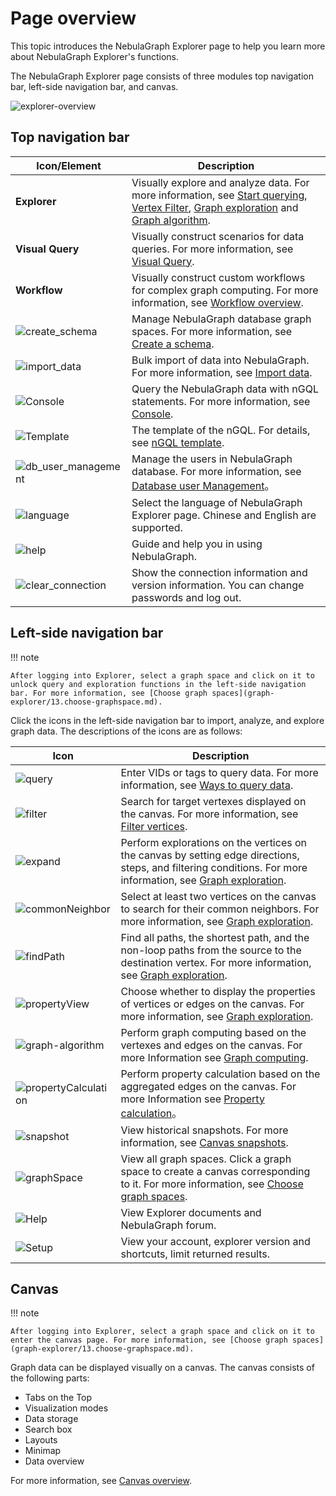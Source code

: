 # Page overview

This topic introduces the NebulaGraph Explorer page to help you learn more about NebulaGraph Explorer's functions.

The NebulaGraph Explorer page consists of three modules top navigation bar, left-side navigation bar, and canvas. 

![explorer-overview](https://docs-cdn.nebula-graph.com.cn/figures/ex-overview-221027-en.png)

## Top navigation bar

| Icon/Element                                                    | Description                                                 |
| ------------------------------------------------------------ | ---------------------------------------------------- |
| **Explorer**                                                 | Visually explore and analyze data. For more information, see [Start querying](graph-explorer/ex-ug-query-exploration.md), [Vertex Filter](graph-explorer/node-filtering.md), [Graph exploration](graph-explorer/ex-ug-graph-exploration.md) and [Graph algorithm](graph-explorer/graph-algorithm.md).     |
| **Visual Query**                                             | Visually construct scenarios for data queries. For more information, see [Visual Query](12.query-visually.md).          |
| **Workflow** |  Visually construct custom workflows for complex graph computing. For more information, see [Workflow overview](workflow/workflows.md). |
| ![create_schema](https://docs-cdn.nebula-graph.com.cn/figures/studio-nav-schema.png) | Manage NebulaGraph database graph spaces. For more information, see [Create a schema](db-management/10.create-schema.md).       |
| ![import_data](https://docs-cdn.nebula-graph.com.cn/figures/studio-btn-download.png) | Bulk import of data into NebulaGraph. For more information, see [Import data](db-management/11.import-data.md).          |
| ![Console](https://docs-cdn.nebula-graph.com.cn/figures/nav-console2.png) | Query the NebulaGraph data with nGQL statements. For more information, see [Console](db-management/explorer-console.md). |
| ![Template](https://docs-cdn.nebula-graph.com.cn/figures/icon-navbar-queryTemplate.png)| The template of the nGQL. For details, see [nGQL template](db-management/ngql-template.md).|
| ![db_user_management](https://docs-cdn.nebula-graph.com.cn/figures/db_user_management_221024.png) | Manage the users in NebulaGraph database. For more information, see [Database user Management](db-management/dbuser_management.md)。 |
| ![language](https://docs-cdn.nebula-graph.com.cn/figures/navbar-language.png) | Select the language of  NebulaGraph Explorer page. Chinese and English are supported.   |
| ![help](https://docs-cdn.nebula-graph.com.cn/figures/navbar-help.png) | Guide and help you in using NebulaGraph.          |
| ![clear_connection](https://docs-cdn.nebula-graph.com.cn/figures/session_221024.png) | Show the connection information and version information. You can change passwords and log out.  |

## Left-side navigation bar

!!! note

    After logging into Explorer, select a graph space and click on it to unlock query and exploration functions in the left-side navigation bar. For more information, see [Choose graph spaces](graph-explorer/13.choose-graphspace.md).

Click the icons in the left-side navigation bar to import, analyze, and explore graph data. The descriptions of the icons are as follows:

| Icon  | Description |
| ----- | ---- |
| ![query](https://docs-cdn.nebula-graph.com.cn/figures/nav-query2.png) | Enter VIDs or tags to query data. For more information, see [Ways to query data](graph-explorer/ex-ug-query-exploration.md).     |
| ![filter](https://docs-cdn.nebula-graph.com.cn/figures/nav-filter.png) | Search for target vertexes displayed on the canvas. For more information, see [Filter vertices](graph-explorer/node-filtering.md).     |
| ![expand](https://docs-cdn.nebula-graph.com.cn/figures/nav-expand.png) | Perform explorations on the vertices on the canvas by setting edge directions, steps, and filtering conditions. For more information, see [Graph exploration](graph-explorer/ex-ug-graph-exploration.md).   |
| ![commonNeighbor](https://docs-cdn.nebula-graph.com.cn/figures/nav-commonNeighbor.png) | Select at least two vertices on the canvas to search for their common neighbors. For more information, see [Graph exploration](graph-explorer/ex-ug-graph-exploration.md).    |
| ![findPath](https://docs-cdn.nebula-graph.com.cn/figures/nav-findPath.png) | Find all paths, the shortest path, and the non-loop paths from the source to the destination vertex. For more information, see [Graph exploration](graph-explorer/ex-ug-graph-exploration.md).    |
| ![propertyView](https://docs-cdn.nebula-graph.com.cn/figures/nav-propertyView.png) | Choose whether to display the properties of vertices or edges on the canvas. For more information, see [Graph exploration](graph-explorer/ex-ug-graph-exploration.md).    |
| ![graph-algorithm](https://docs-cdn.nebula-graph.com.cn/figures/rightclickmenu-graphCalculation.png)| Perform graph computing based on the vertexes and edges on the canvas. For more Information see [Graph computing](graph-explorer/ex-ug-graph-exploration.md). |
| ![propertyCalculation](https://docs-cdn.nebula-graph.com.cn/figures/icon-nav-propertyCalculation.png)| Perform property calculation based on the aggregated edges on the canvas. For more Information see [Property calculation](graph-explorer/property-calculation.md)。 |
| ![snapshot](https://docs-cdn.nebula-graph.com.cn/figures/snapshot-history.png) | View historical snapshots. For more information, see [Canvas snapshots](canvas-operations/canvas-snapshot.md).     |
| ![graphSpace](https://docs-cdn.nebula-graph.com.cn/figures/nav-graphSpace.png) | View all graph spaces. Click a graph space to create a canvas corresponding to it. For more information, see [Choose graph spaces](graph-explorer/13.choose-graphspace.md).    |
| ![Help](https://docs-cdn.nebula-graph.com.cn/figures/nav-help.png) | View Explorer documents and NebulaGraph forum.     |
| ![Setup](https://docs-cdn.nebula-graph.com.cn/figures/nav-setup2.png) | View your account, explorer version and shortcuts, limit returned results.|

## Canvas

!!! note

    After logging into Explorer, select a graph space and click on it to enter the canvas page. For more information, see [Choose graph spaces](graph-explorer/13.choose-graphspace.md).

Graph data can be displayed visually on a canvas. The canvas consists of the following parts:

- Tabs on the Top
- Visualization modes
- Data storage
- Search box
- Layouts
- Minimap
- Data overview

For more information, see [Canvas overview](canvas-operations/canvas-overview.md).